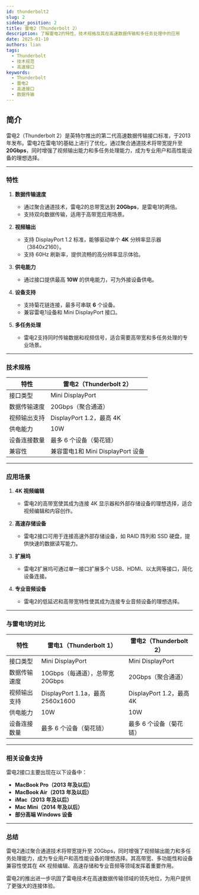 ```yaml
---
id: thunderbolt2
slug: 2
sidebar_position: 2
title: 雷电2（Thunderbolt 2）
description: 了解雷电2的特性、技术规格及其在高速数据传输和多任务处理中的应用
date: 2025-01-10
authors: lian
tags: 
  - Thunderbolt
  - 技术规范
  - 高速接口
keywords:                             
  - Thunderbolt
  - 雷电2
  - 高速接口
  - 数据传输
---
```


## 简介
雷电2（Thunderbolt 2）是英特尔推出的第二代高速数据传输接口标准，于2013年发布。雷电2在雷电1的基础上进行了优化，通过聚合通道技术将带宽提升至 **20Gbps**，同时增强了视频输出能力和多任务处理能力，成为专业用户和高性能设备的理想选择。

---

### 特性
1. **数据传输速度**
   - 通过聚合通道技术，雷电2的总带宽达到 **20Gbps**，是雷电1的两倍。
   - 支持双向数据传输，适用于高带宽应用场景。

2. **视频输出**
   - 支持 DisplayPort 1.2 标准，能够驱动单个 **4K** 分辨率显示器（3840x2160）。
   - 支持 60Hz 刷新率，提供流畅的高分辨率显示体验。

3. **供电能力**
   - 通过接口提供最高 **10W** 的供电能力，可为外接设备供电。

4. **设备支持**
   - 支持菊花链连接，最多可串联 **6** 个设备。
   - 兼容雷电1设备和 Mini DisplayPort 接口。

5. **多任务处理**
   - 雷电2支持同时传输数据和视频信号，适合需要高带宽和多任务处理的专业场景。

---

### 技术规格
| 特性                 | 雷电2（Thunderbolt 2）         |
|----------------------|-------------------------------|
| 接口类型             | Mini DisplayPort              |
| 数据传输速度         | 20Gbps（聚合通道）            |
| 视频输出支持         | DisplayPort 1.2，最高 4K      |
| 供电能力             | 10W                           |
| 设备连接数量         | 最多 6 个设备（菊花链）       |
| 兼容性               | 兼容雷电1和 Mini DisplayPort 设备 |

---

### 应用场景
1. **4K 视频编辑**
   - 雷电2的高带宽使其成为连接 4K 显示器和外部存储设备的理想选择，适合视频编辑和内容创作。

2. **高速存储设备**
   - 雷电2接口可用于连接高速外部存储设备，如 RAID 阵列和 SSD 硬盘，提供快速的数据读写能力。

3. **扩展坞**
   - 雷电2扩展坞可通过单一接口扩展多个 USB、HDMI、以太网等接口，简化设备连接。

4. **专业音频设备**
   - 雷电2的低延迟和高带宽特性使其成为连接专业音频设备的理想选择。

---

### 与雷电1的对比
| 特性                 | 雷电1（Thunderbolt 1）         | 雷电2（Thunderbolt 2）         |
|----------------------|-------------------------------|-------------------------------|
| 接口类型             | Mini DisplayPort              | Mini DisplayPort              |
| 数据传输速度         | 10Gbps（每通道），总带宽 20Gbps | 20Gbps（聚合通道）            |
| 视频输出支持         | DisplayPort 1.1a，最高 2560x1600 | DisplayPort 1.2，最高 4K      |
| 供电能力             | 10W                           | 10W                           |
| 设备连接数量         | 最多 6 个设备（菊花链）       | 最多 6 个设备（菊花链）       |

---

### 相关设备支持
雷电2接口主要出现在以下设备中：
- **MacBook Pro（2013 年及以后）**
- **MacBook Air（2013 年及以后）**
- **iMac（2013 年及以后）**
- **Mac Mini（2014 年及以后）**
- **部分高端 Windows 设备**

---

### 总结
雷电2通过聚合通道技术将带宽提升至 20Gbps，同时增强了视频输出能力和多任务处理能力，成为专业用户和高性能设备的理想选择。其高带宽、多功能性和设备兼容性使其在 4K 视频编辑、高速存储和专业音频等领域发挥着重要作用。

雷电2的推出进一步巩固了雷电技术在高速数据传输领域的领先地位，为用户提供了更强大的连接体验。